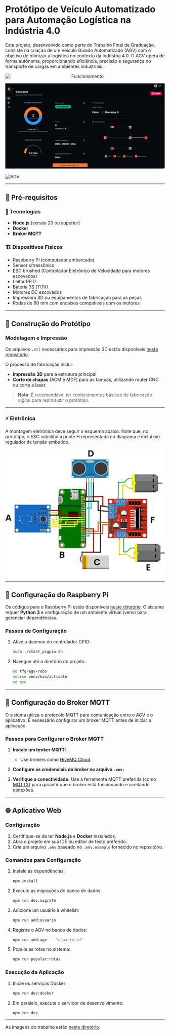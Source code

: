 # **Protótipo de Veículo Automatizado para Automação Logística na Indústria 4.0**

Este projeto, desenvolvido como parte do Trabalho Final de Graduação, consiste na criação de um Veículo Guiado Automatizado (AGV) com o objetivo de otimizar a logística no contexto da Indústria 4.0. O AGV opera de forma autônoma, proporcionando eficiência, precisão e segurança no transporte de cargas em ambientes industriais.

<p align="center">
  <img src=".github/funcionamento.gif" alt="Funcionamento" style="display: block; margin: auto;" />
</p>

![Sistema](.github/sistema.gif)

![AGV](.github/agv.png)

---

## **🚧 Pré-requisitos**

### **👾 Tecnologias**

- **Node.js** (versão 20 ou superior)
- **Docker**
- **Broker MQTT**

### **🏗️ Dispositivos Físicos**

- Raspberry Pi (computador embarcado)
- Sensor ultrassônico
- ESC brushed (Controlador Eletrônico de Velocidade para motores escovados)
- Leitor RFID
- Bateria 3S (11.1V)
- Motores DC escovados
- Impressora 3D ou equipamentos de fabricação para as peças
- Rodas de 60 mm com encaixes compatíveis com os motores

---

## **🤖 Construção do Protótipo**

### **Modelagem e Impressão**

Os arquivos `.stl` necessários para impressão 3D estão disponíveis [neste repositório](https://github.com/mauricioprb/tfg-agv-robo/tree/main/stl).

O processo de fabricação inclui:

- **Impressão 3D** para a estrutura principal.
- **Corte de chapas** (ACM e MDF) para as tampas, utilizando router CNC ou corte a laser.

> **Nota:** É recomendável ter conhecimentos básicos de fabricação digital para reproduzir o protótipo.

---

### **⚡ Eletrônica**

A montagem eletrônica deve seguir o esquema abaixo. Note que, no protótipo, o ESC substitui a ponte H representada no diagrama e inclui um regulador de tensão embutido.

![Circuito](.github/circuito.jpg)

---

## **🍓 Configuração do Raspberry Pi**

Os códigos para o Raspberry Pi estão disponíveis [neste diretório](https://github.com/mauricioprb/tfg-agv-robo/tree/main). O sistema requer **Python 3** e configuração de um ambiente virtual (venv) para gerenciar dependências.

### **Passos de Configuração**

1. Ative o daemon do controlador GPIO:

   ```bash
   sudo ./start_pigpio.sh
   ```

2. Navegue até o diretório do projeto:
   ```bash
   cd tfg-agv-robo
   source venv/bin/activate
   cd src
   ```

---

## **🐝 Configuração do Broker MQTT**

O sistema utiliza o protocolo MQTT para comunicação entre o AGV e o aplicativo. É necessário configurar um broker MQTT antes de iniciar a aplicação.

### **Passos para Configurar o Broker MQTT**

1. **Instale um broker MQTT:**

   - Use brokers como [HiveMQ Cloud](https://www.hivemq.com/mqtt-cloud-broker/).

2. **Configure as credenciais do broker no arquivo `.env`:**

3. **Verifique a conectividade:**
   Use a ferramenta MQTT preferida (como [MQTTX](https://mqttx.app)) para garantir que o broker está funcionando e aceitando conexões.

---

## **🌐 Aplicativo Web**

### **Configuração**

1. Certifique-se de ter **Node.js** e **Docker** instalados.
2. Abra o projeto em sua IDE ou editor de texto preferido.
3. Crie um arquivo `.env` baseado no `.env.example` fornecido no repositório.

### **Comandos para Configuração**

1. Instale as dependências:

   ```bash
   npm install
   ```

2. Execute as migrações do banco de dados:

   ```bash
   npm run dev:migrate
   ```

3. Adicione um usuário à whitelist:

   ```bash
   npm run add:usuario
   ```

4. Registre o AGV no banco de dados:

   ```bash
   npm run add:agv -- "usuario_id"
   ```

5. Popule as rotas no sistema:
   ```bash
   npm run popular:rotas
   ```

### **Execução da Aplicação**

1. Inicie os serviços Docker:

   ```bash
   npm run dev:docker
   ```

2. Em paralelo, execute o servidor de desenvolvimento:
   ```bash
   npm run dev
   ```

---

As imagens do trabalho estão [neste diretório](https://github.com/mauricioprb/tfg-agv-sistema/blob/main/IMAGENS.md).
